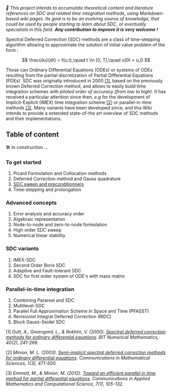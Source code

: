 _:postal_horn: This project intends to accumulate theoretical content and literature references on SDC and related time integration methods, using Markdown-based wiki pages. Its goal is to be an evolving source of knowledge, that could be used by people starting to learn about SDC, or eventually specialists in this field. **Any contribution to improve it is very welcome !**_

Spectral Deferred Correction (SDC) methods are a class of time-stepping algorithm allowing to approximate the solution of initial value problem of the form :

$$
\frac{du}{dt} = f(u,t),\quad t \in [0, T],\quad u(0) = u_0
$$

Those can Ordinary Differential Equations (ODEs) or systems of ODEs resulting from the partial discretization of Partial Differential Equations (PDEs).
SDC was originally introduced in 2000 [[1]](#ref1), based on the previously known Deferred Correction method, and allows to easily build time integration schemes with _piloted order of accuracy (from low to high)_.
It has received a particular attention since then, _e.g_ for the development of Implicit-Explicit (IMEX) time integration scheme [[2]](#ref2) or parallel-in-time methods [[3]](#ref3).
Many variants have been developed since, and this Wiki intends to provide a extended state-of-the art overview of SDC methods and their implementations.

## Table of content

:hammer_and_wrench: In construction ...

### To get started

1. Picard Formulation and Collocation methods 
2. Deferred Correction method and Gauss quadrature
3. [SDC sweep and preconditionners](./preconditioners.md)
4. Time-stepping and prolongation

### Advanced concepts

1. Error analysis and accuracy order
1. Algebraic representation
2. Node-to-node and zero-to-node formulation
3. High order SDC sweep
4. Numerical linear stability

### SDC variants

1. IMEX-SDC
2. Second Order Boris SDC
3. Adaptive and Fault-tolerant SDC
4. SDC for first order system of ODE's with mass matrix

### Parallel-in-time integration

1. Combining Parareal and SDC 
2. Multilevel-SDC
3. Parallel Full Approximation Scheme in Space and Time (PFASST)
4. Revisionist Integral Deferred Correction (RIDC)
5. Block Gauss-Seidel SDC

<a id="ref1">[1]</a> _Dutt, A., Greengard, L., & Rokhlin, V. (2000). [Spectral deferred correction methods for ordinary differential equations](https://link.springer.com/content/pdf/10.1023/A:1022338906936.pdf). BIT Numerical Mathematics, 40(2), 241-266._

<a id="ref2">[2]</a> _Minion, M. L. (2003). [Semi-implicit spectral deferred correction methods for ordinary differential equations](https://projecteuclid.org/journals/communications-in-mathematical-sciences/volume-1/issue-3/Semi-implicit-spectral-deferred-correction-methods-for-ordinary-differential-equations/cms/1250880097.pdf). Communications in Mathematical Sciences, 1(3), 471-500._

<a id="ref3">[3]</a> _Emmett, M., & Minion, M. (2012). [Toward an efficient parallel in time method for partial differential equations](https://projecteuclid.org/journals/communications-in-applied-mathematics-and-computational-science/volume-7/issue-1/Toward-an-efficient-parallel-in-time-method-for-partial-differential/10.2140/camcos.2012.7.105.pdf). Communications in Applied Mathematics and Computational Science, 7(1), 105-132._